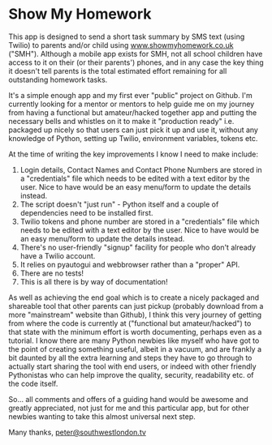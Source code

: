 # Show My Homework

This app is designed to send a short task summary by SMS text (using Twilio) to parents and/or child using www.showmyhomework.co.uk ("SMH").  Although a mobile app exists for SMH, not all school children have access to it on their (or their parents') phones, and in any case the key thing it doesn't tell parents is the total estimated effort remaining for all outstanding homework tasks.

It's a simple enough app and my first ever "public" project on Github.  I'm currently looking for a mentor or mentors to help guide me on my journey from having a functional but amateur/hacked together app and putting the necessary bells and whistles on it to make it "production ready" i.e. packaged up nicely so that users can just pick it up and use it, without any knowledge of Python, setting up Twilio, environment variables, tokens etc.

At the time of writing the key improvements I know I need to make include:

1) Login details, Contact Names and Contact Phone Numbers are stored in a "credentials" file which needs to be edited with a text editor by the user.  Nice to have would be an easy menu/form to update the details instead.
2) The script doesn't "just run" - Python itself and a couple of dependencies need to be installed first.
3) Twilio tokens and phone number are stored in a "credentials" file which needs to be edited with a text editor by the user.  Nice to have would be an easy menu/form to update the details instead.
4) There's no user-friendly "signup" facility for people who don't already have a Twilio account.
5) It relies on pyautogui and webbrowser rather than a "proper" API.
6) There are no tests!
7) This is all there is by way of documentation!

As well as achieving the end goal which is to create a nicely packaged and shareable tool that other parents can just pickup (probably download from a more "mainstream" website than Github), I think this very journey of getting from where the code is currently at ("functional but amateur/hacked") to that state with the minimum effort is worth documenting, perhaps even as a tutorial.  I know there are many Python newbies like myself who have got to the point of creating something useful, albeit in a vacuum, and are frankly a bit daunted by all the extra learning and steps they have to go through to actually start sharing the tool with end users, or indeed with other friendly Pythonistas who can help improve the quality, security, readability etc. of the code itself.

So... all comments and offers of a guiding hand would be awesome and greatly appreciated, not just for me and this particular app, but for other newbies wanting to take this almost universal next step.

Many thanks,
peter@southwestlondon.tv
